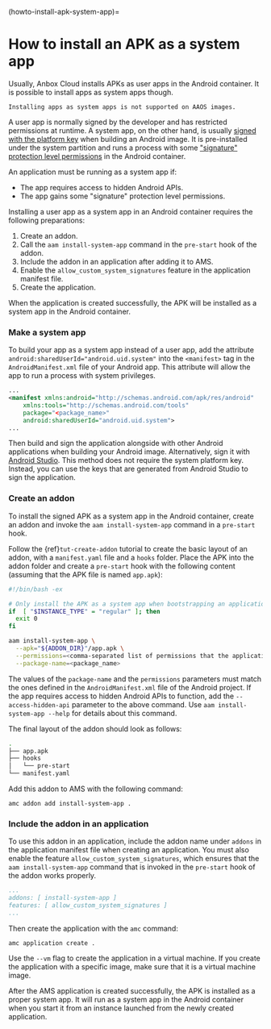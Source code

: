 (howto-install-apk-system-app)=
# How to install an APK as a system app

Usually, Anbox Cloud installs APKs as user apps in the Android container. It is possible to install apps as system apps though.

```{note}
Installing apps as system apps is not supported on AAOS images.
```

A user app is normally signed by the developer and has restricted permissions at runtime. A system app, on the other hand, is usually [signed with the platform key](https://source.android.com/devices/tech/ota/sign_builds) when building an Android image. It is pre-installed under the system partition and runs a process with some ["signature" protection level permissions](https://developer.android.com/guide/topics/manifest/permission-element.html#plevel) in the Android container.

An application must be running as a system app if:

- The app requires access to hidden Android APIs.
- The app gains some "signature" protection level permissions.

Installing a user app as a system app in an Android container requires the following preparations:

1. Create an addon.
2. Call the `aam install-system-app` command in the `pre-start` hook of the addon.
3. Include the addon in an application after adding it to AMS.
4. Enable the `allow_custom_system_signatures` feature in the application manifest file.
5. Create the application.

When the application is created successfully, the APK will be installed as a system app in the Android container.

### Make a system app

To build your app as a system app instead of a user app, add the attribute `android:sharedUserId="android.uid.system"` into the `<manifest>` tag in the `AndroidManifest.xml` file of your Android app. This attribute will allow the app to run a process with system privileges.

```xml
...
<manifest xmlns:android="http://schemas.android.com/apk/res/android"
    xmlns:tools="http://schemas.android.com/tools"
    package="<package_name>"
    android:sharedUserId="android.uid.system">
...
```

Then build and sign the application alongside with other Android applications when building your Android image. Alternatively, sign it with [Android Studio](https://developer.android.com/studio/publish/app-signing). This method does not require the system platform key. Instead, you can use the keys that are generated from Android Studio to sign the application.

### Create an addon

To install the signed APK as a system app in the Android container, create an addon and invoke the `aam install-system-app` command in a `pre-start` hook.

Follow the {ref}`tut-create-addon` tutorial to create the basic layout of an addon, with a `manifest.yaml` file and a `hooks` folder. Place the APK into the addon folder and create a `pre-start` hook with the following content (assuming that the APK file is named `app.apk`):

```bash
#!/bin/bash -ex

# Only install the APK as a system app when bootstrapping an application.
if  [ "$INSTANCE_TYPE" = "regular" ]; then
  exit 0
fi

aam install-system-app \
  --apk="${ADDON_DIR}"/app.apk \
  --permissions=<comma-separated list of permissions that the application requires> \
  --package-name=<package_name>
```

The values of the `package-name` and the `permissions` parameters must match the ones defined in the `AndroidManifest.xml` file of the Android project. If the app requires access to hidden Android APIs to function, add the `--access-hidden-api` parameter to the above command. Use `aam install-system-app --help` for details about this command.

The final layout of the addon should look as follows:

```bash
.
├── app.apk
├── hooks
│   └── pre-start
└── manifest.yaml
```

Add this addon to AMS with the following command:

    amc addon add install-system-app .

### Include the addon in an application

To use this addon in an application, include the addon name under `addons` in the application manifest file when creating an application. You must also enable the feature `allow_custom_system_signatures`, which ensures that the `aam install-system-app` command that is invoked in the `pre-start` hook of the addon works properly.

```yaml
...
addons: [ install-system-app ]
features: [ allow_custom_system_signatures ]
...
```

Then create the application with the `amc` command:

    amc application create .

Use the `--vm` flag to create the application in a virtual machine. If you create the application with a specific image, make sure that it is a virtual machine image.

After the AMS application is created successfully, the APK is installed as a proper system app. It will run as a system app in the Android container when you start it from an instance launched from the newly created application.
